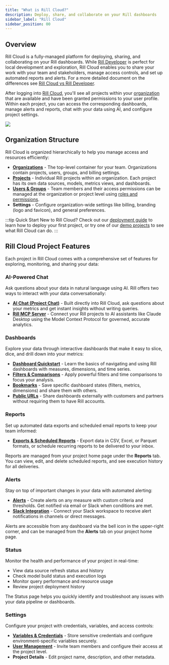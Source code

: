 ```yaml
---
title: "What is Rill Cloud?"
description: Deploy, share, and collaborate on your Rill dashboards
sidebar_label: "Rill Cloud"
sidebar_position: 00
---
```


## Overview

Rill Cloud is a fully-managed platform for deploying, sharing, and collaborating on your Rill dashboards. While [Rill Developer](/get-started/install) is perfect for local development and exploration, Rill Cloud enables you to share your work with your team and stakeholders, manage access controls, and set up automated reports and alerts. For a more detailed document on the differences see [Rill Cloud vs Rill Developer](/get-started/concepts/cloud-vs-developer).

After logging into [Rill Cloud](https://ui.rilldata.com), you'll see all projects within your [organization](/manage/organization-management#organization) that are available and have been granted permissions to your user profile. Within each project, you can access the corresponding dashboards, manage alerts and reports, chat with your data using AI, and configure project settings.

<img src = '/img/manage/project-management/rill-org.png' class='rounded-gif' />
<br />

## Organization Structure

Rill Cloud is organized hierarchically to help you manage access and resources efficiently:

- **[Organizations](/manage/organization-management)** - The top-level container for your team. Organizations contain projects, users, groups, and billing settings.
- **[Projects](/manage/project-management)** - Individual Rill projects within an organization. Each project has its own data sources, models, metrics views, and dashboards.
- **[Users & Groups](/manage/user-management)** - Team members and their access permissions can be managed at the organization or project level using [roles and permissions](/manage/roles-permissions).
- **Settings** - Configure organization-wide settings like billing, branding (logo and favicon), and general preferences.

:::tip Quick Start
New to Rill Cloud? Check out our [deployment guide](/deploy/deploy-dashboard) to learn how to deploy your first project, or try one of our [demo projects](https://ui.rilldata.com/demo) to see what Rill Cloud can do.
:::

## Rill Cloud Project Features

Each project in Rill Cloud comes with a comprehensive set of features for exploring, monitoring, and sharing your data:

### AI-Powered Chat
Ask questions about your data in natural language using AI. Rill offers two ways to interact with your data conversationally:

- **[AI Chat (Project Chat)](/explore/project-chat)** - Built directly into Rill Cloud, ask questions about your metrics and get instant insights without writing queries.
- **[Rill MCP Server](/explore/mcp)** - Connect your Rill projects to AI assistants like Claude Desktop using the Model Context Protocol for governed, accurate analytics.

### Dashboards
Explore your data through interactive dashboards that make it easy to slice, dice, and drill down into your metrics:

- **[Dashboard Quickstart](/explore/dashboard-101/dashboard-101)** - Learn the basics of navigating and using Rill dashboards with measures, dimensions, and time series.
- **[Filters & Comparisons](/explore/filters)** - Apply powerful filters and time comparisons to focus your analysis.
- **[Bookmarks](/explore/bookmarks)** - Save specific dashboard states (filters, metrics, dimensions) and share them with others.
- **[Public URLs](/explore/public-url)** - Share dashboards externally with customers and partners without requiring them to have Rill accounts.

### Reports
Set up automated data exports and scheduled email reports to keep your team informed:

- **[Exports & Scheduled Reports](/explore/exports)** - Export data in CSV, Excel, or Parquet formats, or schedule recurring reports to be delivered to your inbox.

Reports are managed from your project home page under the **Reports** tab. You can view, edit, and delete scheduled reports, and see execution history for all deliveries.

### Alerts
Stay on top of important changes in your data with automated alerting:

- **[Alerts](/explore/alerts/alerts.md)** - Create alerts on any measure with custom criteria and thresholds. Get notified via email or Slack when conditions are met.
- **[Slack Integration](/explore/alerts/slack)** - Connect your Slack workspace to receive alert notifications in channels or direct messages.

Alerts are accessible from any dashboard via the bell icon in the upper-right corner, and can be managed from the **Alerts** tab on your project home page.

### Status
Monitor the health and performance of your project in real-time:

- View data source refresh status and history
- Check model build status and execution logs  
- Monitor query performance and resource usage
- Review project deployment history

The Status page helps you quickly identify and troubleshoot any issues with your data pipeline or dashboards.

### Settings
Configure your project with credentials, variables, and access controls:

- **[Variables & Credentials](/manage/project-management/variables-and-credentials)** - Store sensitive credentials and configure environment-specific variables securely.
- **[User Management](/manage/user-management)** - Invite team members and configure their access at the project level.
- **Project Details** - Edit project name, description, and other metadata.